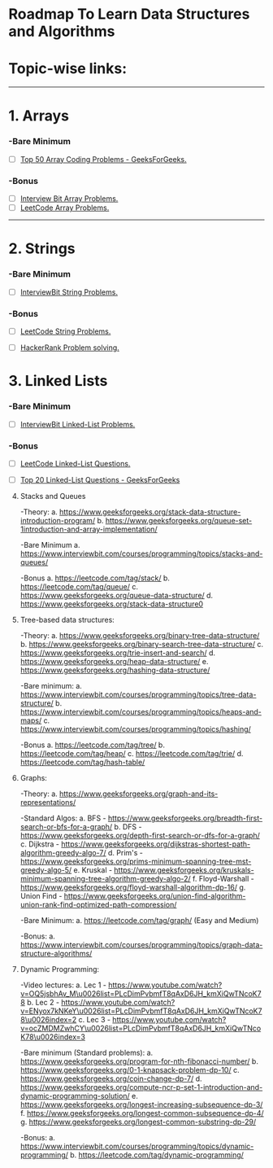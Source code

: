 Roadmap To Learn Data Structures and Algorithms
===============================================

# Topic-wise links:
-------------------
# 1. Arrays

###	-Bare Minimum
- [ ] [Top 50 Array Coding Problems - GeeksForGeeks.](https://www.geeksforgeeks.org/top-50-array-coding-problems-for-interviews/ "Top 50 Array Coding Problems - GeeksForGeeks")

###	-Bonus
- [ ] [Interview Bit Array Problems.](https://www.interviewbit.com/courses/programming/topics/arrays/ "Interview Bit Array Problems")
- [ ] [LeetCode Array Problems.](https://leetcode.com/tag/array/ "LeetCode Array Problems")
---------------------------------------------


# 2. Strings

###	-Bare Minimum
- [ ] [InterviewBit String Problems.](https://www.interviewbit.com/courses/programming/topics/strings/ "InterviewBit String Problems")
	
###	-Bonus
- [ ] [LeetCode String Problems.](https://leetcode.com/tag/string/ "LeetCode String Problems")
- [ ] [HackerRank Problem solving.](https://www.hackerrank.com/domains/algorithms?filters%5Bstatus%5D%5B%5D=unsolved%5Cu0026filters%5Bsubdomains%5D%5B%5D%3Dstrings%5Cu0026badge_type%3Dproblem-solving&filters%5Bstatus%5D%5B%5D=unsolved&filters%5Bsubdomains%5D%5B%5D=strings "HackerRank Problem solving")


# 3. Linked Lists
	
###	-Bare Minimum
- [ ] [InterviewBit Linked-List Problems.](https://www.interviewbit.com/courses/programming/topics/linked-lists/ "InterviewBit Linked-List Problems")

###	-Bonus
- [ ] [LeetCode Linked-List Questions.](https://leetcode.com/tag/linked-list/ "LeetCode Linked-List Questions")
- [ ] [Top 20 Linked-List Questions - GeeksForGeeks](https://www.geeksforgeeks.org/top-20-linked-list-interview-question/ "Top 20 Linked-List Questions - GeeksForGeeks")


4. Stacks and Queues
	
	-Theory:
		a. https://www.geeksforgeeks.org/stack-data-structure-introduction-program/
		b. https://www.geeksforgeeks.org/queue-set-1introduction-and-array-implementation/

	-Bare Minimum
		a. https://www.interviewbit.com/courses/programming/topics/stacks-and-queues/

	-Bonus
		a. https://leetcode.com/tag/stack/
		b. https://leetcode.com/tag/queue/
		c. https://www.geeksforgeeks.org/queue-data-structure/
		d. https://www.geeksforgeeks.org/stack-data-structure0


5. Tree-based data structures:

	-Theory:
		a. https://www.geeksforgeeks.org/binary-tree-data-structure/
		b. https://www.geeksforgeeks.org/binary-search-tree-data-structure/
		c. https://www.geeksforgeeks.org/trie-insert-and-search/
		d. https://www.geeksforgeeks.org/heap-data-structure/
		e. https://www.geeksforgeeks.org/hashing-data-structure/

	-Bare minimum:
		a. https://www.interviewbit.com/courses/programming/topics/tree-data-structure/
		b. https://www.interviewbit.com/courses/programming/topics/heaps-and-maps/
		c. https://www.interviewbit.com/courses/programming/topics/hashing/

	-Bonus
		a. https://leetcode.com/tag/tree/
		b. https://leetcode.com/tag/heap/
		c. https://leetcode.com/tag/trie/
		d. https://leetcode.com/tag/hash-table/


6. Graphs:

	-Theory:
		a. https://www.geeksforgeeks.org/graph-and-its-representations/

	-Standard Algos:
		a. BFS - https://www.geeksforgeeks.org/breadth-first-search-or-bfs-for-a-graph/
		b. DFS - https://www.geeksforgeeks.org/depth-first-search-or-dfs-for-a-graph/
		c. Dijkstra - https://www.geeksforgeeks.org/dijkstras-shortest-path-algorithm-greedy-algo-7/
		d. Prim's - https://www.geeksforgeeks.org/prims-minimum-spanning-tree-mst-greedy-algo-5/
		e. Kruskal - https://www.geeksforgeeks.org/kruskals-minimum-spanning-tree-algorithm-greedy-algo-2/
		f. Floyd-Warshall - https://www.geeksforgeeks.org/floyd-warshall-algorithm-dp-16/
		g. Union Find - https://www.geeksforgeeks.org/union-find-algorithm-union-rank-find-optimized-path-compression/


	-Bare Minimum:
		a. https://leetcode.com/tag/graph/ (Easy and Medium)

	-Bonus:
		a. https://www.interviewbit.com/courses/programming/topics/graph-data-structure-algorithms/


7. Dynamic Programming:
	
	-Video lectures:
		a. Lec 1 - https://www.youtube.com/watch?v=OQ5jsbhAv_M\u0026list=PLcDimPvbmfT8qAxD6JH_kmXiQwTNcoK78
		b. Lec 2 - https://www.youtube.com/watch?v=ENyox7kNKeY\u0026list=PLcDimPvbmfT8qAxD6JH_kmXiQwTNcoK78\u0026index=2
		c. Lec 3 - https://www.youtube.com/watch?v=ocZMDMZwhCY\u0026list=PLcDimPvbmfT8qAxD6JH_kmXiQwTNcoK78\u0026index=3

	-Bare minimum (Standard problems):
		a. https://www.geeksforgeeks.org/program-for-nth-fibonacci-number/
		b. https://www.geeksforgeeks.org/0-1-knapsack-problem-dp-10/
		c. https://www.geeksforgeeks.org/coin-change-dp-7/
		d. https://www.geeksforgeeks.org/compute-ncr-p-set-1-introduction-and-dynamic-programming-solution/
		e. https://www.geeksforgeeks.org/longest-increasing-subsequence-dp-3/
		f. https://www.geeksforgeeks.org/longest-common-subsequence-dp-4/
		g. https://www.geeksforgeeks.org/longest-common-substring-dp-29/


	-Bonus:
		a. https://www.interviewbit.com/courses/programming/topics/dynamic-programming/
		b. https://leetcode.com/tag/dynamic-programming/
